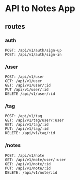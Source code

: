 # API to Notes App
## routes

### auth
```
POST: /api/v1/auth/sign-up
POST: /api/v1/auth/sign-in
```

### /user
```
POST: /api/v1/user
GET: /api/v1/user
GET: /api/v1/user/:id
PUT /api/v1/user/:id
DELETE /api/v1/user/:id
```

### /tag
```
POST: /api/v1/tag
GET: /api/v1/tag/user/:user
GET: /api/v1/tag/:id
PUT: /api/v1/tag/:id
DELETE: /api/v1/tag/:id
```

### /notes
```
POST: /api/v1/note
GET: /api/v1/note/user/:user
GET: /api/v1/note/:id
PUT: /api/v1/note/:id
DELETE: /api/v1/note/:id
```